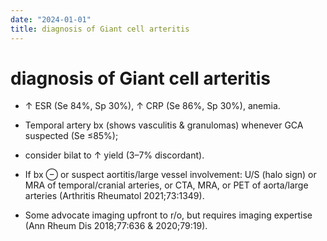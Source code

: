 ```yaml
---
date: "2024-01-01"
title: diagnosis of Giant cell arteritis
---
```


# diagnosis of Giant cell arteritis

* ↑ ESR (Se 84%, Sp 30%), ↑ CRP (Se 86%, Sp 30%), anemia.

* Temporal artery bx (shows vasculitis & granulomas) whenever GCA suspected (Se ≤85%); 
 
* consider bilat to ↑ yield (3–7% discordant). 

* If bx ⊖ or suspect aortitis/large vessel involvement: U/S (halo sign) or MRA of temporal/cranial arteries, or CTA, MRA, or PET of aorta/large arteries (Arthritis Rheumatol 2021;73:1349). 

* Some advocate imaging upfront to r/o, but requires imaging expertise (Ann Rheum Dis 2018;77:636 & 2020;79:19).
